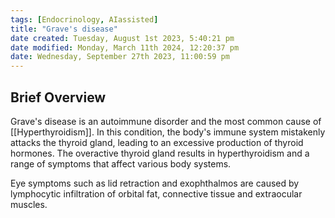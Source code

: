 ```yaml
---
tags: [Endocrinology, AIassisted]
title: "Grave's disease"
date created: Tuesday, August 1st 2023, 5:40:21 pm
date modified: Monday, March 11th 2024, 12:20:37 pm
date: Wednesday, September 27th 2023, 11:00:59 pm
---
```

## Brief Overview

Grave's disease is an autoimmune disorder and the most common cause of [[Hyperthyroidism]]. In this condition, the body's immune system mistakenly attacks the thyroid gland, leading to an excessive production of thyroid hormones. The overactive thyroid gland results in hyperthyroidism and a range of symptoms that affect various body systems.

Eye symptoms such as lid retraction and exophthalmos are caused by lymphocytic infiltration of orbital fat, connective tissue and extraocular muscles.
